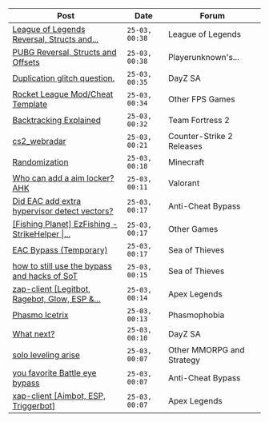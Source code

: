 |Post|Date|Forum|
|----|----|-----|
|[League of Legends Reversal, Structs and...](https://www.unknowncheats.me/forum/league-of-legends/310587-league-legends-reversal-structs-offsets.html)|`25-03, 00:38`|League of Legends|
|[PUBG Reversal, Structs and Offsets](https://www.unknowncheats.me/forum/playerunknown-s-battlegrounds/214976-pubg-reversal-structs-offsets.html)|`25-03, 00:38`|Playerunknown's...|
|[Duplication glitch question.](https://www.unknowncheats.me/forum/dayz-sa/628454-duplication-glitch-question.html)|`25-03, 00:35`|DayZ SA|
|[Rocket League Mod/Cheat Template](https://www.unknowncheats.me/forum/other-fps-games/580873-rocket-league-mod-cheat-template.html)|`25-03, 00:34`|Other FPS Games|
|[Backtracking Explained](https://www.unknowncheats.me/forum/team-fortress-2-a/628071-backtracking-explained.html)|`25-03, 00:32`|Team Fortress 2|
|[cs2_webradar](https://www.unknowncheats.me/forum/counter-strike-2-releases/608052-cs2_webradar.html)|`25-03, 00:21`|Counter-Strike 2 Releases|
|[Randomization](https://www.unknowncheats.me/forum/minecraft/626020-randomization.html)|`25-03, 00:18`|Minecraft|
|[Who can add a aim locker? AHK](https://www.unknowncheats.me/forum/valorant/628665-add-aim-locker-ahk.html)|`25-03, 00:11`|Valorant|
|[Did EAC add extra hypervisor detect vectors?](https://www.unknowncheats.me/forum/anti-cheat-bypass/628562-eac-add-extra-hypervisor-detect-vectors.html)|`25-03, 00:17`|Anti-Cheat Bypass|
|[\[Fishing Planet\] EzFishing - StrikeHelper \|...](https://www.unknowncheats.me/forum/other-games/503582-fishing-planet-ezfishing-strikehelper-fish-fight-free-premium.html)|`25-03, 00:17`|Other Games|
|[EAC Bypass (Temporary)](https://www.unknowncheats.me/forum/sea-of-thieves/627251-eac-bypass-temporary.html)|`25-03, 00:17`|Sea of Thieves|
|[how to still use the bypass and hacks of SoT](https://www.unknowncheats.me/forum/sea-of-thieves/628727-bypass-hacks-sot.html)|`25-03, 00:15`|Sea of Thieves|
|[zap-client \[Legitbot, Ragebot, Glow, ESP &...](https://www.unknowncheats.me/forum/apex-legends/628823-zap-client-legitbot-ragebot-glow-esp.html)|`25-03, 00:14`|Apex Legends|
|[Phasmo Icetrix](https://www.unknowncheats.me/forum/phasmophobia/432538-phasmo-icetrix.html)|`25-03, 00:13`|Phasmophobia|
|[What next?](https://www.unknowncheats.me/forum/dayz-sa/627666-what-next.html)|`25-03, 00:10`|DayZ SA|
|[solo leveling arise](https://www.unknowncheats.me/forum/other-mmorpg-and-strategy/628498-solo-leveling-arise.html)|`25-03, 00:07`|Other MMORPG and Strategy|
|[you favorite Battle eye bypass](https://www.unknowncheats.me/forum/anti-cheat-bypass/628816-favorite-battle-eye-bypass.html)|`25-03, 00:07`|Anti-Cheat Bypass|
|[xap-client \[Aimbot, ESP, Triggerbot\]](https://www.unknowncheats.me/forum/apex-legends/606842-xap-client-aimbot-esp-triggerbot.html)|`25-03, 00:07`|Apex Legends|
